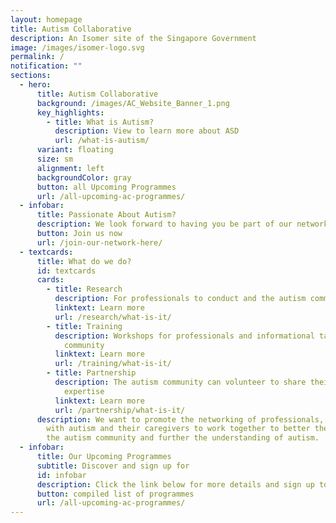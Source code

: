 ```yaml
---
layout: homepage
title: Autism Collaborative
description: An Isomer site of the Singapore Government
image: /images/isomer-logo.svg
permalink: /
notification: ""
sections:
  - hero:
      title: Autism Collaborative
      background: /images/AC_Website_Banner_1.png
      key_highlights:
        - title: What is Autism?
          description: View to learn more about ASD
          url: /what-is-autism/
      variant: floating
      size: sm
      alignment: left
      backgroundColor: gray
      button: all Upcoming Programmes
      url: /all-upcoming-ac-programmes/
  - infobar:
      title: Passionate About Autism?
      description: We look forward to having you be part of our network
      button: Join us now
      url: /join-our-network-here/
  - textcards:
      title: What do we do?
      id: textcards
      cards:
        - title: Research
          description: For professionals to conduct and the autism community to participate
          linktext: Learn more
          url: /research/what-is-it/
        - title: Training
          description: Workshops for professionals and informational talks for the autism
            community
          linktext: Learn more
          url: /training/what-is-it/
        - title: Partnership
          description: The autism community can volunteer to share their experience and
            expertise
          linktext: Learn more
          url: /partnership/what-is-it/
      description: We want to promote the networking of professionals, individuals
        with autism and their caregivers to work together to better the lives of
        the autism community and further the understanding of autism.
  - infobar:
      title: Our Upcoming Programmes
      subtitle: Discover and sign up for
      id: infobar
      description: Click the link below for more details and sign up to participate!
      button: compiled list of programmes
      url: /all-upcoming-ac-programmes/
---
```

